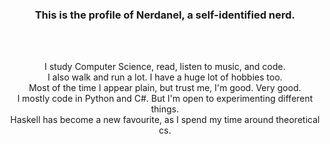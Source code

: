 <h3 align=center> This is the profile of Nerdanel, a self-identified nerd. </h3>
<br>
<br>
<p align=center>
I study Computer Science, read, listen to music, and code.
<br>
I also walk and run a lot. I have a huge lot of hobbies too. <br> Most of the time I appear plain, but trust me, I'm good. Very good.
<br>
I mostly code in Python and C#. But I'm open to experimenting different things.<br>Haskell has become a new favourite, as I spend my time around theoretical cs.
</p>

